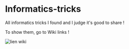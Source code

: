 # Informatics-tricks
All informatics tricks I found and I judge it's good to share !

To show them, go to Wiki links !

![lien wiki](http://image.noelshack.com/fichiers/2017/03/1484867223-sans-titre.png)
